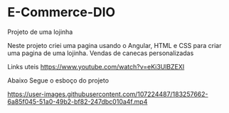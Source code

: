 # E-Commerce-DIO
Projeto de uma lojinha



Neste projeto criei uma pagina usando o Angular, HTML e CSS para criar uma pagina
de uma lojinha. 
Vendas de canecas personalizadas




Links uteis 
https://www.youtube.com/watch?v=eKi3UlBZEXI


Abaixo Segue o esboço do projeto



https://user-images.githubusercontent.com/107224487/183257662-6a85f045-51a0-49b2-bf82-247dbc010a4f.mp4

